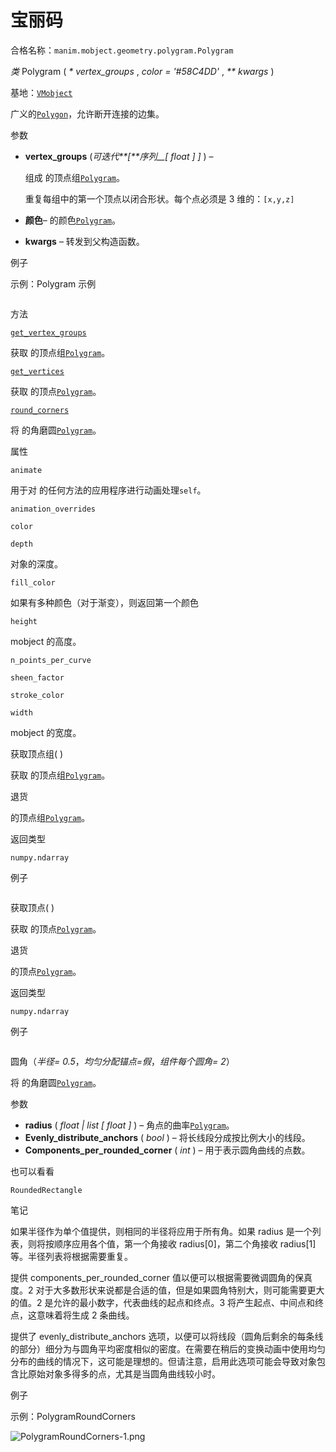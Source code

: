 # 宝丽码

合格名称：`manim.mobject.geometry.polygram.Polygram`

_类_ Polygram ( _\* vertex_groups_ , _color = '#58C4DD'_ , _\*\* kwargs_ )

基地：[`VMobject`]()

广义的[`Polygon`]()，允许断开连接的边集。

参数

- **vertex_groups** (_可迭代**\[**序列\_\_\[_ _float_ _\]_ _\]_ ) –

  组成 的顶点组[`Polygram`]()。

  重复每组中的第一个顶点以闭合形状。每个点必须是 3 维的：`[x,y,z]`

- **颜色**– 的颜色[`Polygram`]()。
- **kwargs** – 转发到父构造函数。

例子

示例：Polygram 示例


```py

```


方法

[`get_vertex_groups`]()

获取 的顶点组[`Polygram`]()。

[`get_vertices`]()

获取 的顶点[`Polygram`]()。

[`round_corners`]()

将 的角磨圆[`Polygram`]()。

属性

`animate`

用于对 的任何方法的应用程序进行动画处理`self`。

`animation_overrides`

`color`

`depth`

对象的深度。

`fill_color`

如果有多种颜色（对于渐变），则返回第一个颜色

`height`

mobject 的高度。

`n_points_per_curve`

`sheen_factor`

`stroke_color`

`width`

mobject 的宽度。

获取顶点组( )

获取 的顶点组[`Polygram`]()。

退货

的顶点组[`Polygram`]()。

返回类型

`numpy.ndarray`

例子


```py

```


获取顶点( )

获取 的顶点[`Polygram`]()。

退货

的顶点[`Polygram`]()。

返回类型

`numpy.ndarray`

例子


```py

```


圆角（_半径= 0.5_，_均匀分配锚点=假_，_组件每个圆角= 2_）

将 的角磨圆[`Polygram`]()。

参数

- **radius** ( _float_ _|_ _list_ _\[_ _float_ _\]_ ) – 角点的曲率[`Polygram`]()。
- **Evenly_distribute_anchors** ( _bool_ ) – 将长线段分成按比例大小的线段。
- **Components_per_rounded_corner** ( _int_ ) – 用于表示圆角曲线的点数。

也可以看看

`RoundedRectangle`

笔记

如果半径作为单个值提供，则相同的半径将应用于所有角。如果 radius 是一个列表，则将按顺序应用各个值，第一个角接收 radius\[0\]，第二个角接收 radius\[1\]等。半径列表将根据需要重复。

提供 components_per_rounded_corner 值以便可以根据需要微调圆角的保真度。2 对于大多数形状来说都是合适的值，但是如果圆角特别大，则可能需要更大的值。2 是允许的最小数字，代表曲线的起点和终点。3 将产生起点、中间点和终点，这意味着将生成 2 条曲线。

提供了 evenly_distribute_anchors 选项，以便可以将线段（圆角后剩余的每条线的部分）细分为与圆角平均密度相似的密度。在需要在稍后的变换动画中使用均匀分布的曲线的情况下，这可能是理想的。但请注意，启用此选项可能会导致对象包含比原始对象多得多的点，尤其是当圆角曲线较小时。

例子

示例：PolygramRoundCorners 

![PolygramRoundCorners-1.png](../static/PolygramRoundCorners-1.png)

```py

```

